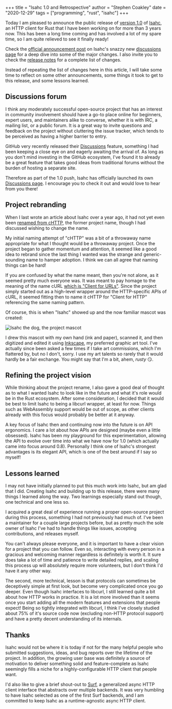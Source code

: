 +++
title = "Isahc 1.0 and Retrospective"
author = "Stephen Coakley"
date = "2020-12-29"
tags = ["programming", "rust", "isahc"]
+++

Today I am pleased to announce the public release of [version 1.0][release notes] of [Isahc], an HTTP client for Rust that I have been working on for more than 3 years now. This has been a long time coming and has involved a lot of my spare time, so I am quite relieved to see it finally ready!

Check the [official announcement post] on Isahc's snazzy new [discussions page] for a deep dive into some of the major changes. I also invite you to check the [release notes] for a complete list of changes.

Instead of repeating the list of changes here in this article, I will take some time to reflect on some other announcements, some things it took to get to this release, and some lessons learned.

## Discussions forum

I think any moderately successful open-source project that has an interest in community involvement should have a go-to place online for beginners, expert users, and maintainers alike to converse, whether it is with IRC, a mailing list, or a public forum. It is a great way to invite questions and feedback on the project without cluttering the issue tracker, which tends to be perceived as having a higher barrier to entry.

GitHub very recently released their [Discussions](https://github.blog/2020-05-06-new-from-satellite-2020-github-codespaces-github-discussions-securing-code-in-private-repositories-and-more/#discussions) feature, something I had been keeping a close eye on and eagerly awaiting the arrival of. As long as you don't mind investing in the GitHub ecosystem, I've found it to already be a great feature that takes good ideas from traditional forums without the burden of hosting a separate site.

Therefore as part of the 1.0 push, Isahc has officially launched its own [Discussions page]. I encourage you to check it out and would love to hear from you there!

## Project rebranding

When I last wrote an article about Isahc over a year ago, it had not yet even been [renamed from cHTTP](https://github.com/sagebind/isahc/pull/54), the former project name, though I had discussed wishing to change the name.

My initial naming attempt of "cHTTP" was a bit of a throwaway name appropriate for what I thought would be a throwaway project. Once the project began to gather momentum and attention, it seemed like a good idea to rebrand since the last thing I wanted was the strange and generic-sounding name to hamper adoption. I think we can all agree that naming things can be hard!

If you are confused by what the name meant, then you're not alone, as it seemed pretty much everyone was. It was meant to pay homage to the meaning of the name cURL [which is "Client for URLs"](https://curl.se/docs/faq.html#What_is_cURL). Since the project simply started out as a high-level wrapper around the HTTP-specific APIs of cURL, it seemed fitting then to name it cHTTP for "Client for HTTP" referencing the same naming pattern.

Of course, this is when "Isahc" showed up and the now familiar mascot was created:

<p class="center">
    <img src="/content/images/2020-12-29-isahc.png" alt="Isahc the dog, the project mascot" style="max-width:20em;">
</p>

I drew this mascot with my own hand (ink and paper), scanned it, and then digitized and edited it using [Inkscape], my preferred graphic art tool. I've actually since been asked a few times if I take art commissions, which I'm flattered by, but no I don't, sorry. I use my art talents so rarely that it would hardly be a fair exchange. You might say that I'm a bit, ahem, _rusty_ 😏.

## Refining the project vision

While thinking about the project rename, I also gave a good deal of thought as to what I wanted Isahc to look like in the future and what it's role would be in the Rust ecosystem. After some consideration, I decided that it would be best to limit Isahc to being a libcurl wrapper, at least for now. Things such as WebAssembly support would be out of scope, as other clients already with this focus would probably be better at it anyway.

A key focus of Isahc then and continuing now into the future is on API ergonomics. I care a lot about how APIs are designed (maybe even a little obsessed). Isahc has been my playground for this experimentation, allowing the API to evolve over time into what we have now for 1.0 (which actually came into focus around 0.8). Personally I think one of Isahc's strongest advantages is its elegant API, which is one of the best around if I say so myself!

## Lessons learned

I may not have initially planned to put this much work into Isahc, but am glad that I did. Creating Isahc and building up to this release, there were many things I learned along the way. Two learnings especially stand out though, one technical and one less so.

I acquired a great deal of experience running a proper open-source project during this process, something I had not previously had much of. I've been a maintainer for a couple large projects before, but as pretty much the sole owner of Isahc I've had to handle things like issues, accepting contributions, and releases myself.

You can't always please everyone, and it is important to have a clear vision for a project that you can follow. Even so, interacting with every person in a gracious and welcoming manner regardless is definitely is worth it. It sure does take a lot of time and patience to write detailed replies, and scaling this process up will absolutely require more volunteers, but I don't think I'd have it any other way.

The second, more technical, lesson is that protocols can sometimes be deceptively simple at first look, but become very complicated once you go deeper. Even though Isahc interfaces to libcurl, I still learned quite a bit about how HTTP works in practice. It is a lot more involved than it seems once you start adding all the modern features and extensions that people expect! Being so tightly integrated with libcurl, I think I've closely studied about 75% of it's source code now (excluding non-HTTP protocol support) and have a pretty decent understanding of its internals.

## Thanks

Isahc would not be where it is today if not for the many helpful people who submitted suggestions, ideas, and bug reports over the lifetime of the project. In addition, the growing user base was definitely a source of motivation to deliver something solid and feature-complete as Isahc seemingly fills a niche for a highly-configurable HTTP client that people want.

I'd also like to give a brief shout-out to [Surf], a generalized async HTTP client interface that abstracts over multiple backends. It was very humbling to have Isahc selected as one of the first Surf backends, and I am committed to keep Isahc as a runtime-agnostic async HTTP client.


[Discussions page]: https://github.com/sagebind/isahc/discussions
[Inkscape]: https://inkscape.org
[Isahc]: https://github.com/sagebind/isahc
[Official announcement post]: https://github.com/sagebind/isahc/discussions/282
[release notes]: https://github.com/sagebind/isahc/releases/1.0.0
[Surf]: https://github.com/http-rs/surf
